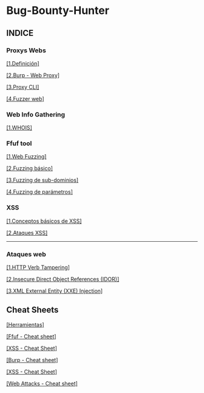 # Bug-Bounty-Hunter

## INDICE

### Proxys Webs
[[1.Definición]](https://github.com/Tony-Sec/Bug-Bounty-Hunter/blob/main/Proxys%20web/1.Definici%C3%B3n.md)

[[2.Burp - Web Proxy]](https://github.com/Tony-Sec/Bug-Bounty-Hunter/blob/main/Proxys%20web/2.Burp%20-%20Web%20Proxy.md)

[[3.Proxy CLI]](https://github.com/Tony-Sec/Bug-Bounty-Hunter/blob/main/Proxys%20web/3.Proxy%20CLI.md)

[[4.Fuzzer web]](https://github.com/Tony-Sec/Bug-Bounty-Hunter/blob/main/Proxys%20web/4.Fuzzer%20web.md)

### Web Info Gathering
[[1.WHOIS]](https://github.com/Tony-Sec/Bug-Bounty-Hunter/blob/main/Web%20Info%20Gathering/WHOIS.md)


### Ffuf tool
[[1.Web Fuzzing]](https://github.com/Tony-Sec/Bug-Bounty-Hunter/blob/main/Ffuf/1.Web%20Fuzzing.md)

[[2.Fuzzing básico]](https://github.com/Tony-Sec/Bug-Bounty-Hunter/blob/main/Ffuf/2.Fuzzing%20b%C3%A1sico.md)

[[3.Fuzzing de sub-dominios]](https://github.com/Tony-Sec/Bug-Bounty-Hunter/blob/main/Ffuf/3.Fuzzing%20de%20sub-dominios.md)

[[4.Fuzzing de parámetros]](https://github.com/Tony-Sec/Bug-Bounty-Hunter/blob/main/Ffuf/4.Fuzzing%20de%20par%C3%A1metros.md)

### XSS
[[1.Conceptos básicos de XSS]](https://github.com/Tony-Sec/Bug-Bounty-Hunter/blob/main/XSS/1.Conceptos%20b%C3%A1sicos%20de%20XSS.md)

[[2.Ataques XSS]](https://github.com/Tony-Sec/Bug-Bounty-Hunter/blob/main/XSS/2.Ataques%20XSS.md)


------

### Ataques web
[[1.HTTP Verb Tampering]](https://github.com/Tony-Sec/Bug-Bounty-Hunter/blob/main/Ataques%20web/1.HTTP%20Verb%20Tampering.md)

[[2.Insecure Direct Object References (IDOR)]](https://github.com/Tony-Sec/Bug-Bounty-Hunter/blob/main/Ataques%20web/2.Insecure%20Direct%20Object%20References%20(IDOR).md)

[[3.XML External Entity (XXE) Injection]](https://github.com/Tony-Sec/Bug-Bounty-Hunter/blob/main/Ataques%20web/3.XML%20External%20Entity%20(XXE)%20Injection.md)


## Cheat Sheets

[[Herramientas]](https://github.com/Tony-Sec/Bug-Bounty-Hunter/blob/main/Herramientas.md)

[[Ffuf - Cheat sheet]](https://github.com/Tony-Sec/Bug-Bounty-Hunter/blob/main/Ffuf/Ffuf%20-%20Cheat%20sheet.md)

[[XSS - Cheat Sheet]](https://github.com/Tony-Sec/Bug-Bounty-Hunter/blob/main/XSS/XSS%20-%20Cheat%20Sheet.md)

[[Burp - Cheat sheet]](https://github.com/Tony-Sec/Bug-Bounty-Hunter/blob/main/Proxys%20web/Burp%20-%20Cheat%20sheet.md)

[[XSS - Cheat Sheet]](https://github.com/Tony-Sec/Bug-Bounty-Hunter/blob/main/XSS/XSS%20-%20Cheat%20Sheet.md)

[[Web Attacks - Cheat sheet]](https://github.com/Tony-Sec/Bug-Bounty-Hunter/blob/main/Ataques%20web/Web%20Attacks%20-%20Cheat%20sheet.md)